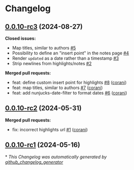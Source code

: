 # Changelog

## [0.0.10-rc3](https://github.com/corani/obsidian-readwise/tree/0.0.10-rc3) (2024-08-27)

**Closed issues:**

- Map titles, similar to authors [\#5](https://github.com/corani/obsidian-readwise/issues/5)
- Possibility to define an "insert point" in the notes page [\#4](https://github.com/corani/obsidian-readwise/issues/4)
- Render `updated` as a date rather than a timestamp [\#3](https://github.com/corani/obsidian-readwise/issues/3)
- Strip newlines from highlights/notes [\#2](https://github.com/corani/obsidian-readwise/issues/2)

**Merged pull requests:**

- feat: define custom insert point for highlights [\#8](https://github.com/corani/obsidian-readwise/pull/8) ([corani](https://github.com/corani))
- feat: map titles, similar to authors [\#7](https://github.com/corani/obsidian-readwise/pull/7) ([corani](https://github.com/corani))
- feat: add nunjucks-date-filter to format dates [\#6](https://github.com/corani/obsidian-readwise/pull/6) ([corani](https://github.com/corani))

## [0.0.10-rc2](https://github.com/corani/obsidian-readwise/tree/0.0.10-rc2) (2024-05-31)

**Merged pull requests:**

- fix: incorrect highlights url [\#1](https://github.com/corani/obsidian-readwise/pull/1) ([corani](https://github.com/corani))

## [0.0.10-rc1](https://github.com/corani/obsidian-readwise/tree/0.0.10-rc1) (2024-05-16)



\* *This Changelog was automatically generated by [github_changelog_generator](https://github.com/github-changelog-generator/github-changelog-generator)*

